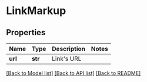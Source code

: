# LinkMarkup

## Properties
Name | Type | Description | Notes
------------ | ------------- | ------------- | -------------
**url** | **str** | Link&#39;s URL | 

[[Back to Model list]](../README.md#documentation-for-models) [[Back to API list]](../README.md#documentation-for-api-endpoints) [[Back to README]](../README.md)


